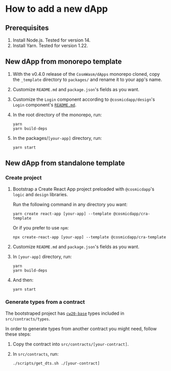 # How to add a new dApp

## Prerequisites

1. Install Node.js. Tested for version 14.
2. Install Yarn. Tested for version 1.22.

## New dApp from monorepo template

1. With the v0.4.0 release of the `CosmWasm/dApps` monorepo cloned, copy the `_template` directory to `packages/` and rename it to your app's name.
2. Customize `README.md` and `package.json`'s fields as you want.
3. Customize the `Login` component according to `@cosmicdapp/design`'s `Login` component's [`README.md`](https://github.com/CosmWasm/dApps/tree/master/packages/design/src/components/logic/Login).
4. In the root directory of the monorepo, run:

   ```shell
   yarn
   yarn build-deps
   ```

5. In the packages/`[your-app]` directory, run:

   ```shell
   yarn start
   ```

## New dApp from standalone template

### Create project

1. Bootstrap a Create React App project preloaded with `@cosmicdapp`'s `logic` and `design` libraries.

   Run the following command in any directory you want:

   ```shell
   yarn create react-app [your-app] --template @cosmicdapp/cra-template
   ```

   Or if you prefer to use `npm`:

   ```shell
   npx create-react-app [your-app] --template @cosmicdapp/cra-template
   ```

2. Customize `README.md` and `package.json`'s fields as you want.

3. In `[your-app]` directory, run:

   ```shell
   yarn
   yarn build-deps
   ```

4. And then:

   ```shell
   yarn start
   ```

### Generate types from a contract

The bootstraped project has [`cw20-base`](https://github.com/CosmWasm/cosmwasm-plus/tree/master/contracts/cw20-base) types included in `src/contracts/types`.

In order to generate types from another contract you might need, follow these steps:

1. Copy the contract into `src/contracts/[your-contract]`.

2. In `src/contracts`, run:

   ```shell
   ./scripts/get_dts.sh ./[your-contract]
   ```
